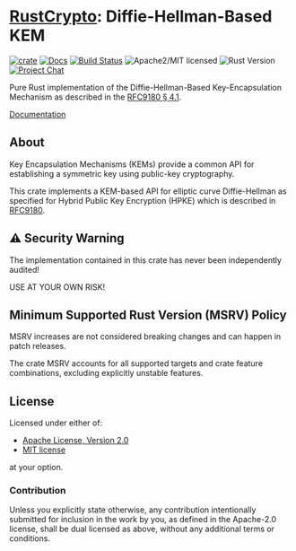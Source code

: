 # [RustCrypto]: Diffie-Hellman-Based KEM

[![crate][crate-image]][crate-link]
[![Docs][docs-image]][docs-link]
[![Build Status][build-image]][build-link]
![Apache2/MIT licensed][license-image]
![Rust Version][rustc-image]
[![Project Chat][chat-image]][chat-link]

Pure Rust implementation of the Diffie-Hellman-Based Key-Encapsulation Mechanism
as described in the [RFC9180 § 4.1].

[Documentation][docs-link]

## About

Key Encapsulation Mechanisms (KEMs) provide a common API for establishing a
symmetric key using public-key cryptography.

This crate implements a KEM-based API for elliptic curve Diffie-Hellman as
specified for Hybrid Public Key Encryption (HPKE) which is described in
[RFC9180].

## ⚠️ Security Warning

The implementation contained in this crate has never been independently audited!

USE AT YOUR OWN RISK!

## Minimum Supported Rust Version (MSRV) Policy

MSRV increases are not considered breaking changes and can happen in patch
releases.

The crate MSRV accounts for all supported targets and crate feature
combinations, excluding explicitly unstable features.

## License

Licensed under either of:

- [Apache License, Version 2.0](http://www.apache.org/licenses/LICENSE-2.0)
- [MIT license](http://opensource.org/licenses/MIT)

at your option.

### Contribution

Unless you explicitly state otherwise, any contribution intentionally submitted
for inclusion in the work by you, as defined in the Apache-2.0 license, shall be
dual licensed as above, without any additional terms or conditions.

[//]: # (badges)

[crate-image]: https://img.shields.io/crates/v/dhkem?logo=rust
[crate-link]: https://crates.io/crates/dhkem
[docs-image]: https://docs.rs/dhkem/badge.svg
[docs-link]: https://docs.rs/dhkem/
[build-image]: https://github.com/RustCrypto/KEMs/actions/workflows/dhkem.yml/badge.svg
[build-link]: https://github.com/RustCrypto/KEMs/actions/workflows/dhkem.yml
[license-image]: https://img.shields.io/badge/license-Apache2.0/MIT-blue.svg
[rustc-image]: https://img.shields.io/badge/rustc-1.85+-blue.svg
[chat-image]: https://img.shields.io/badge/zulip-join_chat-blue.svg
[chat-link]: https://rustcrypto.zulipchat.com/#narrow/stream/406484-KEMs

[//]: # (links)

[RustCrypto]: https://github.com/rustcrypto
[RFC9180]: https://datatracker.ietf.org/doc/html/rfc9180
[RFC9180 § 4.1]: https://datatracker.ietf.org/doc/html/rfc9180#name-dh-based-kem-dhkem
